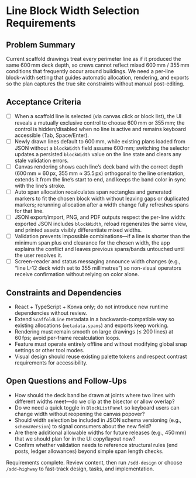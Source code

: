 # Line Block Width Selection Requirements

## Problem Summary
Current scaffold drawings treat every perimeter line as if it produced the same 600 mm deck depth, so crews cannot reflect mixed 600 mm / 355 mm conditions that frequently occur around buildings. We need a per-line block-width setting that guides automatic allocation, rendering, and exports so the plan captures the true site constraints without manual post-editing.

## Acceptance Criteria
- [ ] When a scaffold line is selected (via canvas click or block list), the UI reveals a mutually exclusive control to choose 600 mm or 355 mm; the control is hidden/disabled when no line is active and remains keyboard accessible (Tab, Space/Enter).
- [ ] Newly drawn lines default to 600 mm, while existing plans loaded from JSON without a `blockWidth` field assume 600 mm; switching the selector updates a persisted `blockWidth` value on the line state and clears any stale validation errors.
- [ ] Canvas rendering shows each line’s deck band with the correct depth (600 mm ≈ 60 px, 355 mm ≈ 35.5 px) orthogonal to the line orientation, extends it from the line’s start to end, and keeps the band color in sync with the line’s stroke.
- [ ] Auto span allocation recalculates span rectangles and generated markers to fit the chosen block width without leaving gaps or duplicated markers; rerunning allocation after a width change fully refreshes spans for that line.
- [ ] JSON export/import, PNG, and PDF outputs respect the per-line width: exported JSON includes `blockWidth`, reload regenerates the same view, and printed assets visibly differentiate mixed widths.
- [ ] Validation prevents impossible combinations—if a line is shorter than the minimum span plus end clearance for the chosen width, the app explains the conflict and leaves previous spans/bands untouched until the user resolves it.
- [ ] Screen-reader and status messaging announce width changes (e.g., “line L-12 deck width set to 355 millimetres”) so non-visual operators receive confirmation without relying on color alone.

## Constraints and Dependencies
- React + TypeScript + Konva only; do not introduce new runtime dependencies without review.
- Extend `ScaffoldLine` metadata in a backwards-compatible way so existing allocations (`metadata.spans`) and exports keep working.
- Rendering must remain smooth on large drawings (≤ 200 lines) at 60 fps; avoid per-frame recalculation loops.
- Feature must operate entirely offline and without modifying global snap settings or other tool modes.
- Visual design should reuse existing palette tokens and respect contrast requirements for accessibility.

## Open Questions and Follow-Ups
- How should the deck band be drawn at joints where two lines with different widths meet—do we clip at the bisector or allow overlap?
- Do we need a quick toggle in `BlockListPanel` so keyboard users can change width without reopening the canvas popover?
- Should width selection be included in JSON schema versioning (e.g., `schemaVersion`) to signal consumers about the new field?
- Are there additional allowable widths for future releases (e.g., 450 mm) that we should plan for in the UI copy/layout now?
- Confirm whether validation needs to reference structural rules (end posts, ledger allowances) beyond simple span length checks.

Requirements complete. Review content, then run `/sdd-design` or choose `/sdd-highway` to fast-track design, tasks, and implementation.
